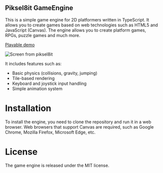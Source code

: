 ## Piksel8it GameEngine

This is a simple game engine for 2D platformers written in TypeScript. It allows you to create games based on web technologies such as HTML5 and JavaScript (Canvas). The engine allows you to create platform games, RPGs, puzzle games and much more.

[Playable demo](https://piksel8it.soften.pl)

![Screen from piksel8it](https://piksel8it.soften.pl/piksel8it.png)

It includes features such as:

- Basic physics (collisions, gravity, jumping)
- Tile-based rendering
- Keyboard and joystick input handling
- Simple animation system

# Installation
To install the engine, you need to clone the repository and run it in a web browser. Web browsers that support Canvas are required, such as Google Chrome, Mozilla Firefox, Microsoft Edge, etc.

# License
The game engine is released under the MIT license.